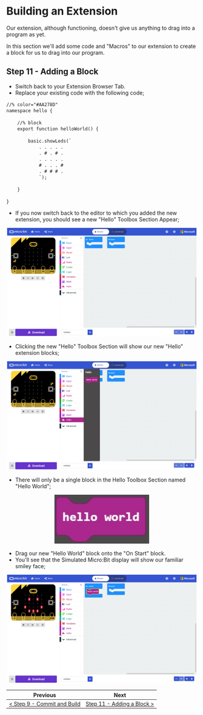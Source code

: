 # Building an Extension #

Our extension, although functioning, doesn't give us anything to drag into a program as yet.

In this section we'll add some code and "Macros" to our extension to create a block for us to drag into our program.

## Step 11 - Adding a Block ##

- Switch back to your Extension Browser Tab. 
- Replace your existing code with the following code;

```
//% color="#AA278D"
namespace hello {

    //% block
    export function helloWorld() {

        basic.showLeds(`
            . . . . .
            . # . # .
            . . . . .
            # . . . #
            . # # # .
            `);

    }

} 
```

- If you now switch back to the editor to which you added the new extension, you should see a new "Hello" Toolbox Section Appear;

<p align="center">
    <img src="images/11-extension-updated.jpg" width="500px" >
</p>

- Clicking the new "Hello" Toolbox Section will show our new "Hello" extension blocks;

<p align="center">
    <img src="images/11-hello-toolbox-section.jpg" width="500px" >
</p>

- There will only be a single block in the Hello Toolbox Section named "Hello World";

<p align="center">
    <img src="images/11-hello-world-block.jpg" width="250px" >
</p>

- Drag our new "Hello World" block onto the "On Start" block.
- You'll see that the Simulated Micro:Bit display will show our familiar smiley face;

<p align="center">
    <img src="images/11-hello-world-block-placed.jpg" width="500px" >
</p>

| Previous | Next |
| -------- | ---- |
| [< Step 9 - Commit and Build](9-commit-and-build.md) | [Step 11 - Adding a Block >](11-adding-block.md) |